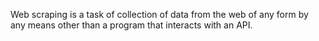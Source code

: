 Web scraping is a task of collection of data from the web of any form by any means other than a program that interacts with an API.

